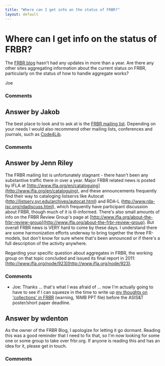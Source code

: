 ```yaml
---
title: "Where can I get info on the status of FRBR?"
layout: default
---
```

Where can I get info on the status of FRBR?
=====================
The [FRBR blog](http://www.frbr.org/) hasn't had any updates in more
than a year. Are there any other sites aggregating information about the
current status on FRBR, particularly on the status of how to handle
aggregate works?

Joe

### Comments ###


Answer by Jakob
----------------
The best place to look and to ask at is the [FRBR mailing
list](http://infoserv.inist.fr/wwsympa.fcgi/info/frbr). Depending on
your needs I would also recommend other mailing lists, conferences and
journals, such as [Code4Lib](http://www.code4lib.org/).

### Comments ###

Answer by Jenn Riley
----------------
The FRBR mailing list is unfortunately stagnant - there hasn't been any
substantive traffic there in over a year. Major FRBR related news is
posted by IFLA at
[http://www.ifla.org/en/cataloguing](http://www.ifla.org/en/cataloguing),
and these announcements frequently find their way to cataloging
listservs like Autocat (http://listserv.syr.edu/archives/autocat.html)
and RDA-L (http://www.rda-jsc.org/rdadiscuss.html), which frequently
have participant discussion about FRBR, though much of it is
ill-informed. There's also small amounts of info on the FRBR Review
Group's page at
[http://www.ifla.org/about-the-frbr-review-group](http://www.ifla.org/about-the-frbr-review-group).
But overall FRBR news is VERY hard to come by these days. I understand
there are some harmonization efforts underway to bring together the
three FR-models, but don't know for sure where that's been announced or
if there's a full description of the activity anywhere.

Regarding your specific question about aggregates in FRBR, the working
group on that topic concluded and issued its final report in 2011:
[http://www.ifla.org/node/923](http://www.ifla.org/node/923).

### Comments ###
* Joe: Thanks ... that's what I was afraid of ... now I'm actually going to
have to see if I can squeeze in the time to write up [my thoughts on
'collections' in
FRBR](http://vso1.nascom.nasa.gov/vso/misc/FRBR-aggregates-code4lib.ppt)
(warning, 16MB PPT file) before the ASIS&T poster/short paper deadline.

Answer by wdenton
----------------
As the owner of the FRBR Blog, I apologize for letting it go dormant.
Reading this was a good reminder that I need to fix that, so I'm now
looking for some one or some group to take over frbr.org. If anyone is
reading this and has an idea for it, please get in touch.

### Comments ###

